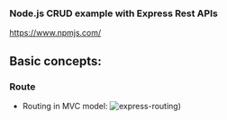 ### Node.js CRUD example with Express Rest APIs

https://www.npmjs.com/


## Basic concepts:
### Route
- Routing in MVC model:
![express-routing](https://dotnettrickscloud.blob.core.windows.net/img/nodejs/express-routing.png))

